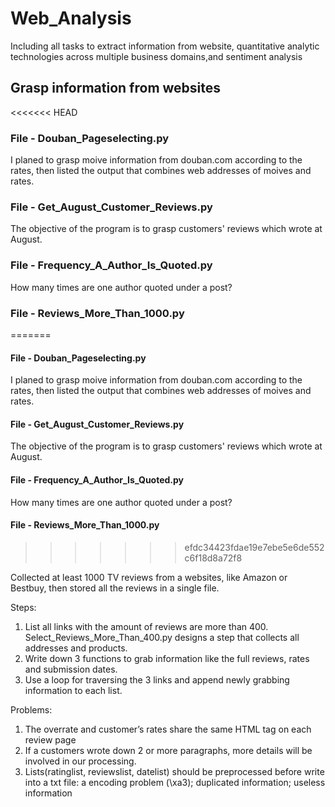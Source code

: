 # Web_Analysis
Including all tasks to extract information from website, quantitative analytic technologies across multiple business domains,and sentiment analysis

## Grasp information from websites

<<<<<<< HEAD
### File - Douban_Pageselecting.py

I planed to grasp moive information from douban.com according to the rates, then listed the output that combines web addresses of moives and rates. 

### File - Get_August_Customer_Reviews.py

The objective of the program is to grasp customers' reviews which wrote at August.

### File - Frequency_A_Author_Is_Quoted.py

How many times are one author quoted under a post? 

### File - Reviews_More_Than_1000.py
=======
#### File - Douban_Pageselecting.py

I planed to grasp moive information from douban.com according to the rates, then listed the output that combines web addresses of moives and rates. 

#### File - Get_August_Customer_Reviews.py

The objective of the program is to grasp customers' reviews which wrote at August.

#### File - Frequency_A_Author_Is_Quoted.py

How many times are one author quoted under a post? 

#### File - Reviews_More_Than_1000.py
>>>>>>> efdc34423fdae19e7ebe5e6de552c6f18d8a72f8

Collected at least 1000 TV reviews from a websites, like Amazon or Bestbuy, then stored all the reviews in a single file.

Steps:
1. List all links with the amount of reviews are more than 400. Select_Reviews_More_Than_400.py designs a step that collects all addresses and products.
2. Write down 3 functions to grab information like the full reviews, rates and submission dates. 
3. Use a loop for traversing the 3 links and append newly grabbing information to each list.

Problems:
1. The overrate and customer’s rates share the same HTML tag on each review page
2. If a customers wrote down 2 or more paragraphs, more details will be involved in our processing.
3. Lists(ratinglist, reviewslist, datelist) should be preprocessed before write into a txt file: a encoding problem (\xa3); duplicated information; useless information
				
				

